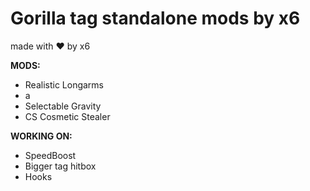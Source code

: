 # Gorilla tag standalone mods by x6
made with ❤️ by x6

**MODS:**
- Realistic Longarms
 - a
- Selectable Gravity
- CS Cosmetic Stealer

**WORKING ON:**
- SpeedBoost
- Bigger tag hitbox
- Hooks
